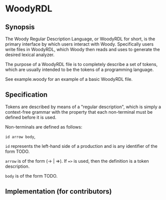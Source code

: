 # WoodyRDL

## Synopsis

The Woody Regular Description Language, or WoodyRDL for short, is the primary
interface by which users interact with Woody. Specifically users write files in
WoodyRDL, which Woody then reads and uses to generate the desired lexical
analyzer.

The purpose of a WoodyRDL file is to completely describe a set of tokens,
which are usually intended to be the tokens of a programming language.

See example.woody for an example of a basic WoodyRDL file.

## Specification

Tokens are described by means of a "regular description", which is simply a
context-free grammar with the property that each non-terminal must
be defined before it is used.

Non-terminals are defined as follows:

`id arrow body`,

`id` represents the left-hand side of a production and is any identifier of the
form TODO.

`arrow` is of the form (-> | =>). If `=>` is used, then the definition is a
token description.

`body` is of the form TODO.

## Implementation (for contributors)
